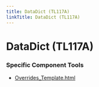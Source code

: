 ```yaml
---
title: DataDict (TL117A)
linkTitle: DataDict (TL117A)
---
```


# DataDict (TL117A)
### Specific Component Tools

- [Overrides_Template.html](tools/Overrides_Template.html)

